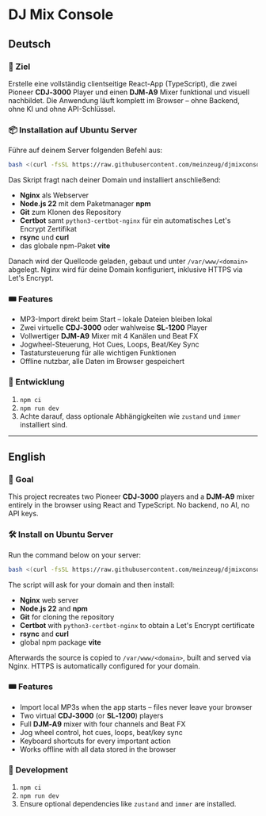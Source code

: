 # DJ Mix Console

## Deutsch

### 🚨 Ziel
Erstelle eine vollständig clientseitige React-App (TypeScript), die zwei Pioneer **CDJ‑3000** Player und einen **DJM‑A9** Mixer funktional und visuell nachbildet. Die Anwendung läuft komplett im Browser – ohne Backend, ohne KI und ohne API-Schlüssel.

### 📦 Installation auf Ubuntu Server
Führe auf deinem Server folgenden Befehl aus:

```bash
bash <(curl -fsSL https://raw.githubusercontent.com/meinzeug/djmixconsole2/main/install.sh)
```

Das Skript fragt nach deiner Domain und installiert anschließend:

- **Nginx** als Webserver
- **Node.js 22** mit dem Paketmanager **npm**
- **Git** zum Klonen des Repository
- **Certbot** samt `python3-certbot-nginx` für ein automatisches Let's Encrypt Zertifikat
- **rsync** und **curl**
- das globale npm-Paket **vite**

Danach wird der Quellcode geladen, gebaut und unter `/var/www/<domain>` abgelegt. Nginx wird für deine Domain konfiguriert, inklusive HTTPS via Let's Encrypt.

### 🎟 Features
- MP3-Import direkt beim Start – lokale Dateien bleiben lokal
- Zwei virtuelle **CDJ‑3000** oder wahlweise **SL‑1200** Player
- Vollwertiger **DJM‑A9** Mixer mit 4 Kanälen und Beat FX
- Jogwheel-Steuerung, Hot Cues, Loops, Beat/Key Sync
- Tastatursteuerung für alle wichtigen Funktionen
- Offline nutzbar, alle Daten im Browser gespeichert

### 📢 Entwicklung
1. `npm ci`
2. `npm run dev`
3. Achte darauf, dass optionale Abhängigkeiten wie `zustand` und `immer` installiert sind.

---

## English

### 🚀 Goal
This project recreates two Pioneer **CDJ‑3000** players and a **DJM‑A9** mixer entirely in the browser using React and TypeScript. No backend, no AI, no API keys.

### 🛠 Install on Ubuntu Server
Run the command below on your server:

```bash
bash <(curl -fsSL https://raw.githubusercontent.com/meinzeug/djmixconsole2/main/install.sh)
```

The script will ask for your domain and then install:

- **Nginx** web server
- **Node.js 22** and **npm**
- **Git** for cloning the repository
- **Certbot** with `python3-certbot-nginx` to obtain a Let's Encrypt certificate
- **rsync** and **curl**
- global npm package **vite**

Afterwards the source is copied to `/var/www/<domain>`, built and served via Nginx. HTTPS is automatically configured for your domain.

### 🎟 Features
- Import local MP3s when the app starts – files never leave your browser
- Two virtual **CDJ‑3000** (or **SL‑1200**) players
- Full **DJM‑A9** mixer with four channels and Beat FX
- Jog wheel control, hot cues, loops, beat/key sync
- Keyboard shortcuts for every important action
- Works offline with all data stored in the browser

### 📝 Development
1. `npm ci`
2. `npm run dev`
3. Ensure optional dependencies like `zustand` and `immer` are installed.
